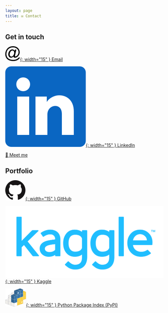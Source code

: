 ```yaml
---
layout: page
title: ✉️ Contact
---
```


## Get in touch
[![](/assets/2022/contact_icons/email.png){: width="15" } Email](mailto:lucaf@lucaf.eu)

[![](/assets/2022/contact_icons/linkedin.png){: width="15" } LinkedIn](https://www.linkedin.com/in/lucaf-munich)

[📅 Meet me](https://calendly.com/lucafeu/30min)

## Portfolio 
[![](/assets/2022/contact_icons/github.png){: width="15" } GitHub](https://github.com/lucafrance)

[![](/assets/2022/contact_icons/kaggle.png){: width="15" } Kaggle](https://www.kaggle.com/lucafrance)

[![](/assets/2022/contact_icons/pypi.png){: width="15" } Python Package Index (PyPI)](https://pypi.org/user/lucafrance/)
